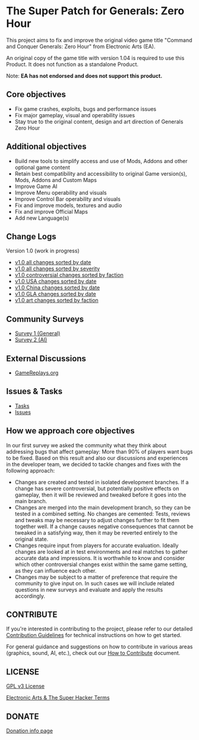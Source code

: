 # The Super Patch for Generals: Zero Hour

This project aims to fix and improve the original video game title "Command and Conquer Generals: Zero Hour" from Electronic Arts (EA).

An original copy of the game title with version 1.04 is required to use this Product. It does not function as a standalone Product.

Note: **EA has not endorsed and does not support this product.**

## Core objectives

- Fix game crashes, exploits, bugs and performance issues
- Fix major gameplay, visual and operability issues
- Stay true to the original content, design and art direction of Generals Zero Hour

## Additional objectives

- Build new tools to simplify access and use of Mods, Addons and other optional game content
- Retain best compatibility and accessibility to original Game version(s), Mods, Addons and Custom Maps
- Improve Game AI
- Improve Menu operability and visuals
- Improve Control Bar operability and visuals
- Fix and improve models, textures and audio
- Fix and improve Official Maps
- Add new Language(s)

## Change Logs

Version 1.0 (work in progress)

- [v1.0 all changes sorted by date](Patch104pZH/ReleaseFiles/English/Changes/v1.0/AllSortedByDate.md)
- [v1.0 all changes sorted by severity](Patch104pZH/ReleaseFiles/English/Changes/v1.0/AllSortedBySeverity.md)
- [v1.0 controversial changes sorted by faction](Patch104pZH/ReleaseFiles/English/Changes/v1.0/ControversialOnlySortedByFaction.md)
- [v1.0 USA changes sorted by date](Patch104pZH/ReleaseFiles/English/Changes/v1.0/UsaOnlySortedByDate.md)
- [v1.0 China changes sorted by date](Patch104pZH/ReleaseFiles/English/Changes/v1.0/ChinaOnlySortedByDate.md)
- [v1.0 GLA changes sorted by date](Patch104pZH/ReleaseFiles/English/Changes/v1.0/GlaOnlySortedByDate.md)
- [v1.0 art changes sorted by faction](Patch104pZH/ReleaseFiles/English/Changes/v1.0/ArtOnlySortedByFaction.md)

## Community Surveys

- [Survey 1 (General)](https://bit.ly/zh_survey_1ben)
- [Survey 2 (AI)](https://bit.ly/zh_survey_2en)

## External Discussions

- [GameReplays.org](https://bit.ly/zhpatch)

## Issues & Tasks

- [Tasks](Patch104pZH/Design/Tasks)
- [Issues](https://github.com/TheSuperHackers/GeneralsGamePatch/issues)

## How we approach core objectives

In our first survey we asked the community what they think about addressing bugs that affect gameplay: More than 90% of players want bugs to be fixed. Based on this result and also our discussions and experiences in the developer team, we decided to tackle changes and fixes with the following approach:

- Changes are created and tested in isolated development branches. If a change has severe controversial, but potentially positive effects on gameplay, then it will be reviewed and tweaked before it goes into the main branch.
- Changes are merged into the main development branch, so they can be tested in a combined setting. No changes are cemented: Tests, reviews and tweaks may be necessary to adjust changes further to fit them together well. If a change causes negative consequences that cannot be tweaked in a satisfying way, then it may be reverted entirely to the original state.
- Changes require input from players for accurate evaluation. Ideally changes are looked at in test environments and real matches to gather accurate data and impressions. It is worthwhile to know and consider which other controversial changes exist within the same game setting, as they can influence each other.
- Changes may be subject to a matter of preference that require the community to give input on. In such cases we will include related questions in new surveys and evaluate and apply the results accordingly.

## CONTRIBUTE

If you're interested in contributing to the project, please refer to our detailed [Contribution Guidelines](CONTRIBUTE.md) for technical instructions on how to get started.

For general guidance and suggestions on how to contribute in various areas (graphics, sound, AI, etc.), check out our [How to Contribute](CONTRIBUTION_GUIDELINES.md) document.

## LICENSE

[GPL v3 License](LICENSE.txt)

[Electronic Arts & The Super Hacker Terms](TERMS.txt)

## DONATE

[Donation info page](DONATE.md)
